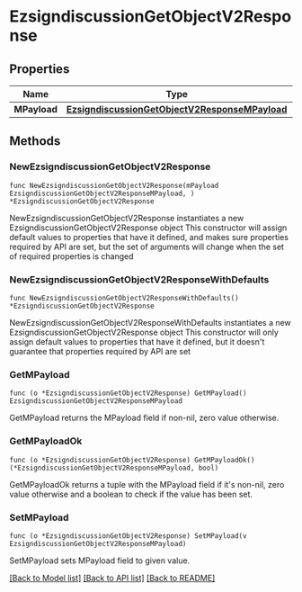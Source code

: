 # EzsigndiscussionGetObjectV2Response

## Properties

Name | Type | Description | Notes
------------ | ------------- | ------------- | -------------
**MPayload** | [**EzsigndiscussionGetObjectV2ResponseMPayload**](EzsigndiscussionGetObjectV2ResponseMPayload.md) |  | 

## Methods

### NewEzsigndiscussionGetObjectV2Response

`func NewEzsigndiscussionGetObjectV2Response(mPayload EzsigndiscussionGetObjectV2ResponseMPayload, ) *EzsigndiscussionGetObjectV2Response`

NewEzsigndiscussionGetObjectV2Response instantiates a new EzsigndiscussionGetObjectV2Response object
This constructor will assign default values to properties that have it defined,
and makes sure properties required by API are set, but the set of arguments
will change when the set of required properties is changed

### NewEzsigndiscussionGetObjectV2ResponseWithDefaults

`func NewEzsigndiscussionGetObjectV2ResponseWithDefaults() *EzsigndiscussionGetObjectV2Response`

NewEzsigndiscussionGetObjectV2ResponseWithDefaults instantiates a new EzsigndiscussionGetObjectV2Response object
This constructor will only assign default values to properties that have it defined,
but it doesn't guarantee that properties required by API are set

### GetMPayload

`func (o *EzsigndiscussionGetObjectV2Response) GetMPayload() EzsigndiscussionGetObjectV2ResponseMPayload`

GetMPayload returns the MPayload field if non-nil, zero value otherwise.

### GetMPayloadOk

`func (o *EzsigndiscussionGetObjectV2Response) GetMPayloadOk() (*EzsigndiscussionGetObjectV2ResponseMPayload, bool)`

GetMPayloadOk returns a tuple with the MPayload field if it's non-nil, zero value otherwise
and a boolean to check if the value has been set.

### SetMPayload

`func (o *EzsigndiscussionGetObjectV2Response) SetMPayload(v EzsigndiscussionGetObjectV2ResponseMPayload)`

SetMPayload sets MPayload field to given value.



[[Back to Model list]](../README.md#documentation-for-models) [[Back to API list]](../README.md#documentation-for-api-endpoints) [[Back to README]](../README.md)


